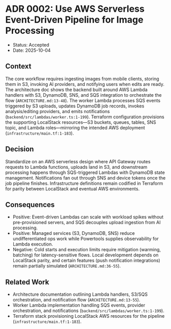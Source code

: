 # ADR 0002: Use AWS Serverless Event-Driven Pipeline for Image Processing

- Status: Accepted
- Date: 2025-10-04

## Context
The core workflow requires ingesting images from mobile clients, storing them in S3, invoking AI providers, and notifying users when edits are ready. The architecture doc shows the backend built around AWS Lambda handlers with S3, DynamoDB, SNS, and SQS integration to orchestrate the flow (`ARCHITECTURE.md:13-48`). The worker Lambda processes SQS events triggered by S3 uploads, updates DynamoDB job records, invokes analysis/editing providers, and emits notifications (`backend/src/lambdas/worker.ts:1-199`). Terraform configuration provisions the supporting LocalStack resources—S3 buckets, queues, tables, SNS topic, and Lambda roles—mirroring the intended AWS deployment (`infrastructure/main.tf:1-183`).

## Decision
Standardize on an AWS serverless design where API Gateway routes requests to Lambda functions, uploads land in S3, and downstream processing happens through SQS-triggered Lambdas with DynamoDB state management. Notifications fan out through SNS and device tokens once the job pipeline finishes. Infrastructure definitions remain codified in Terraform for parity between LocalStack and eventual AWS environments.

## Consequences
- Positive: Event-driven Lambdas can scale with workload spikes without pre-provisioned servers, and SQS decouples upload ingestion from AI processing.
- Positive: Managed services (S3, DynamoDB, SNS) reduce undifferentiated ops work while Powertools supplies observability for Lambda execution.
- Negative: Cold starts and execution limits require mitigation (warming, batching) for latency-sensitive flows. Local development depends on LocalStack parity, and certain features (push notification integrations) remain partially simulated (`ARCHITECTURE.md:36-55`).

## Related Work
- Architecture documentation outlining Lambda handlers, S3/SQS orchestration, and notification flow (`ARCHITECTURE.md:13-55`).
- Worker Lambda implementation handling SQS events, provider orchestration, and notifications (`backend/src/lambdas/worker.ts:1-199`).
- Terraform stack provisioning LocalStack AWS resources for the pipeline (`infrastructure/main.tf:1-183`).
